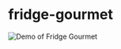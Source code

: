 # fridge-gourmet
 
![Demo of Fridge Gourmet](https://github.com/swittuth/fridge-gourmet/blob/main/fridge_gourmet_demo.gif)
